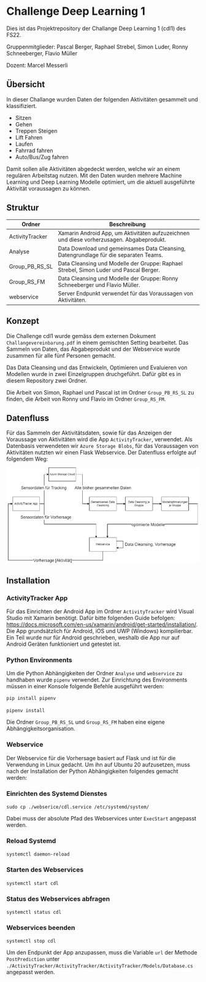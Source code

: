 # Challenge Deep Learning 1

Dies ist das Projektrepository der Challange Deep Learning 1 (cdl1) des FS22.

Gruppenmitglieder: Pascal Berger, Raphael Strebel, Simon Luder, Ronny Schneeberger, Flavio Müller

Dozent: Marcel Messerli

## Übersicht

In dieser Challange wurden Daten der folgenden Aktivitäten gesammelt und klassifiziert.
- Sitzen
- Gehen
- Treppen Steigen
- Lift Fahren
- Laufen
- Fahrrad fahren
- Auto/Bus/Zug fahren

Damit sollen alle Aktivitäten abgedeckt werden, welche wir an einem regulären Arbeitstag nutzen.
Mit den Daten wurden mehrere Machine Learning und Deep Learning Modelle optimiert, um die aktuell ausgeführte Aktivität voraussagen zu können.

## Struktur

| Ordner            | Beschreibung |
|---                | --- |
| ActivityTracker   | Xamarin Android App, um Aktivitäten aufzuzeichnen und diese vorherzusagen. Abgabeprodukt. |
| Analyse           | Data Download und gemeinsames Data Cleansing, Datengrundlage für die separaten Teams. |
| Group_PB_RS_SL    | Data Cleansing und Modelle der Gruppe: Raphael Strebel, Simon Luder und Pascal Berger. |
| Group_RS_FM       | Data Cleansing und Modelle der Gruppe: Ronny Schneeberger und Flavio Müller. |
| webservice        | Server Endpunkt verwendet für das Voraussagen von Aktivitäten. |


## Konzept

Die Challenge cdl1 wurde gemäss dem externen Dokument `Challangevereinbarung.pdf` in einem gemischten Setting bearbeitet. 
Das Sammeln von Daten, das Abgabeprodukt und der Webservice wurde zusammen für alle fünf Personen gemacht.

Das Data Cleansing und das Entwickeln, Optimieren und Evaluieren von Modellen wurde in zwei Einzelgruppen druchgeführt. 
Dafür gibt es in diesem Repository zwei Ordner. 

Die Arbeit von Simon, Raphael und Pascal ist im Ordner `Group_PB_RS_SL` zu finden, die Arbeit von Ronny und Flavio im Ordner `Group_RS_FM`.

## Datenfluss

Für das Sammeln der Aktivitätsdaten, sowie für das Anzeigen der Voraussage von Aktivitäten wird die App `ActivityTracker`, verwendet. Als Datenbasis verwendeten wir `Azure Storage Blobs`, für das Voraussagen von Aktivitäten nutzten wir einen Flask Webservice. Der Datenfluss erfolgte auf folgendem Weg:

<img title="a title" alt="Datenfluss Darstellung aus './Datenfluss.drawio.png.'" src="./Datenfluss.drawio.png">

## Installation

### ActivityTracker App

Für das Einrichten der Android App im Ordner `ActivityTracker` wird Visual Studio mit Xamarin benötigt. Dafür bitte folgenden Guide befolgen: https://docs.microsoft.com/en-us/xamarin/android/get-started/installation/.
Die App grundsätzlich für Android, iOS und UWP (Windows) kompilierbar. Ein Teil wurde nur für Android geschrieben, weshalb die App nur auf Android Geräten funktioniert und getestet ist. 

### Python Environments

Um die Python Abhängigkeiten der Ordner `Analyse` und `webservice` zu handhaben wurde `pipenv` verwendet. Zur Einrichtung des Environments müssen in einer Konsole folgende Befehle ausgeführt werden:

```
pip install pipenv

pipenv install
```

Die Ordner `Group_PB_RS_SL` und `Group_RS_FM` haben eine eigene Abhängigkeitsorganisation.

### Webservice

Der Webservice für die Vorhersage basiert auf Flask und ist für die Verwendung in Linux gedacht. Um ihn auf Ubuntu 20 aufzusetzen, muss nach der Installation der Python Abhängigkeiten folgendes gemacht werden:

### Einrichten des Systemd Dienstes
```
sudo cp ./webserice/cdl.service /etc/systemd/system/
```
Dabei muss der absolute Pfad des Webservices unter `ExecStart` angepasst werden.

### Reload Systemd
```
systemctl daemon-reload
```

### Starten des Webservices
```
systemctl start cdl
```

### Status des Webservices abfragen
```
systemctl status cdl
```

### Webservices beenden
```
systemctl stop cdl
```

Um den Endpunkt der App anzupassen, muss die Variable `url` der Methode `PostPrediction` unter `./ActivityTracker/ActivityTracker/ActivityTracker/Models/Database.cs` angepasst werden.

